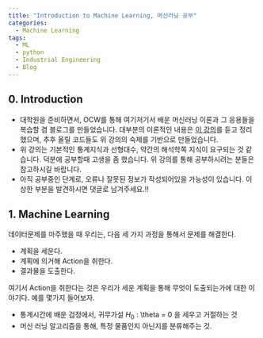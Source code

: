 ```yaml
---
title: "Introduction to Machine Learning, 머신러닝 공부"
categories:
  - Machine Learning
tags:
  - ML
  - python
  - Industrial Engineering
  - Blog
---
```


## 0. Introduction

- 대학원을 준비하면서, OCW를 통해 여기저기서 배운 머신러닝 이론과 
그 응용들을 복습할 겸 블로그를 만들었습니다. 대부분의 이론적인 내용은  [이 강의](https://bloomberg.github.io/foml/#lectures)를 듣고 정리했으며, 추후 올릴 코드들도 위 강의의 숙제를 기반으로 만들었습니다.
- 위 강의는 기본적인 통계지식과 선형대수, 약간의 해석학쪽 지식이 요구되는 것 같습니다. 덕분에 공부할때 고생을 좀 했습니다. 위 강의를 통해 공부하시려는 분들은 참고하시길 바랍니다. 
- 아직 공부중인 단계로, 오류나 잘못된 정보가 작성되어있을 가능성이 있습니다. 이상한 부분을 발견하시면 댓글로 남겨주세요.!! 

## 1. Machine Learning 

데이터문제를 마주했을 때 우리는, 다음 세 가지 과정을 통해서 문제를 해결한다.

- 계획을 세운다.
- 계획에 의거해 Action을 취한다.
- 결과물을 도출한다.

여기서 Action을 취한다는 것은 우리가 세운 계획을 통해 무엇이 도출되는가에 대한 이야기다. 예를 몇가지 들어보자.

- 통계시간에 배운 검정에서, 귀무가설 $H_{0}$ : \theta = 0 을 세우고 거절하는 것
- 머신 러닝 알고리즘을 통해, 특정 물품인지 아닌지를 분류해주는 것.



